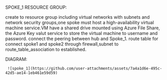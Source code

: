 SPOKE_1 RESOURCE GROUP:

   create to resource group including virtual networks  with subnets and network security groups,one spoke must host a high-availability virtual machine service.VM  have a shared drive mounted using Azure File Share, the Azure Key valut service to store the virtual machine to username and password. connect  the peering between hub and Spoke_1. route table for connect spoke1 and spoke2 through firewall,subnet to route_table_association to established.

   DIAGRAM:

   
     ![spoke_1](https://github.com/user-attachments/assets/7a4a1d6e-495c-42d5-ae14-1eb461e59d59)